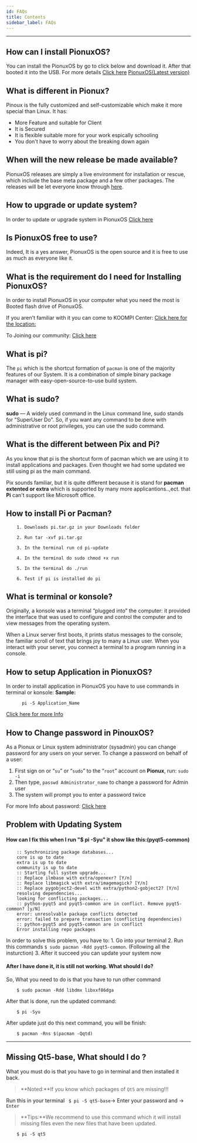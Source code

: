 ```yaml
---
id: FAQs
title: Contents
sidebar_label: FAQs
---
```

---

## How can I install PionuxOS?
You can install the PionuxOS by go to click below and download it. After that booted it into the USB. For more details [Click here](https://pionux.org/docs/pionux-OS)
[PionuxOS(Latest version)](https://repo.pionux.org/iso/x86_64/koompi-os-v2.1.3-x86_64.iso)

## What is different in Pionux?

Pinoux is the fully customized and self-customizable which make it more special than Linux. It has:
- More Feature and suitable for Client
- It is Secured
- It is flexible suitable more for your work espically schooling
- You don't have to worry about the breaking down again

## When will the new release be made available?

PionuxOS releases are simply a live environment for installation or rescue, which include the base meta package and a few other packages. The releases will be let everyone know through [here](../README.md##Resources).

## How to upgrade or update system?

In order to update or upgrade system in PionuxOS [Click here](https://pionux.org/docs/Guide-line#update-the-system)
## Is PionuxOS free to use?

Indeed, It is a yes answer, PionuxOS is the open source and it is free to use as much as everyone like it.

## What is the requirement do I need for Installing PionuxOS?
In order to install PionuxOS in your computer what you need the most is Booted flash drive of PionuxOS.

If you aren't familiar with it you can come to KOOMPI Center: [Click here for the location:](https://maps.app.goo.gl/h89TJW8gaZHdEkdQ9) 

To Joining our community: [Click here](https://t.me/koompi)
## What is pi?

The `pi` which is the shortcut formation of `pacman` is one of the majority features of our System. It is a combination of simple binary package manager with easy-open-source-to-use build system.

## What is sudo?

**sudo** — A widely used command in the Linux command line, sudo stands for "SuperUser Do". So, if you want any command to be done with administrative or root privileges, you can use the sudo command.
## What is the different between Pix and Pi?

As you know that pi is the shortcut form of pacman which we are using it to install applications and packages. Even thought we  had some updated we still using pi as the main command. 

Pix sounds familiar, but it is quite different because it is stand for **pacman extented or extra** which is supported by many more applicantions..,ect. that **Pi** can't support like Microsoft office. 
## How to install Pi or Pacman?

```shell
    1. Downloads pi.tar.gz in your Downloads folder

    2. Run tar -xvf pi.tar.gz

    3. In the terminal run cd pi-update

    4. In the terminal do sudo chmod +x run

    5. In the terminal do ./run

    6. Test if pi is installed do pi
```

## What is terminal or konsole?

Originally, a konsole was a terminal “plugged into” the computer: it provided the interface that was used to configure and control the computer and to view messages from the operating system.

When a Linux server first boots, it prints status messages to the console, the familiar scroll of text that brings joy to many a Linux user. When you interact with your server, you connect a terminal to a program running in a console.


## How to setup Application in PionuxOS?
In order to install application in PionuxOS you have to use commands in terminal or konsole:
**Sample:**
```shell
      pi -S Application_Name
```
[Click here for more Info](https://pionux.org/docs/installation)
## How to Change password in PinouxOS?

As a Pionux or Linux system administrator (sysadmin) you can change password for any users on your server. To change a password on behalf of a user:

1. First sign on or “`su`” or “`sudo`” to the “`root`” account on **Pionux**, run: `sudo -i`
1. Then type, `passwd Administrator_name` to change a password for Admin user
1. The system will prompt you to enter a password twice

For more Info about password: [Click here](https://pionux.org/docs/documentation#password-info-in-pionuxos)

## Problem with Updating System
#### How can I fix this when I run "$ pi -Syu" it show like this:(pyqt5-common)
```Text
    :: Synchronizing package databases...
    core is up to date
    extra is up to date
    community is up to date
    :: Starting full system upgrade...
    :: Replace ilmbase with extra/openexr? [Y/n] 
    :: Replace libmagick with extra/imagemagick? [Y/n] 
    :: Replace pygobject2-devel with extra/python2-gobject2? [Y/n] 
    resolving dependencies...
    looking for conflicting packages...
    :: python-pyqt5 and pyqt5-common are in conflict. Remove pyqt5-common? [y/N] 
    error: unresolvable package conflicts detected
    error: failed to prepare transaction (conflicting dependencies)
    :: python-pyqt5 and pyqt5-common are in conflict
    Error installing repo packages
```
In order to solve this problem, you have to:
    1. Go into your terminal
    2. Run this commands `$ sudo pacman -Rdd pyqt5-common`. (Following all the insturction)
    3. After it succeed you can update your system now
#### After I have done it, it is still not working. What should I do?
So, What you need to do is that you have to run other command
```Text
    $ sudo pacman -Rdd libdmx libxxf86dga
```
After that is done, run the updated command:
```Text
    $ pi -Syu
```
After update just do this next command, you will be finish:
```Text
    $ pacman -Rns $(pacman -Qqtd)
```
---
## Missing Qt5-base, What should I do ?
What you must do is that you have to go in terminal and then installed it back.

>**Noted:**If you know which packages of `Qt5` are missing!!!

Run this in your terminal ` $ pi -S qt5-base`-> Enter your password and -> `Enter`

>**Tips:**We recommend to use this command which it will install missing files even the new files that have been updated.
```
    $ pi -S qt5
```

<!-- * [I found error, what should I do?]()
* [Can I join the community?]()
* [Is Pionux need more developer?]()
* [I found bugs, How to report bug?]() -->